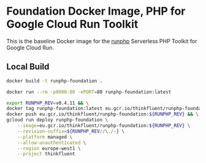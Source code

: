 # Foundation Docker Image, PHP for Google Cloud Run Toolkit

This is the baseline Docker image for the [runphp](https://github.com/thinkfluent/runphp) Serverless PHP Toolkit for Google Cloud Run.

## Local Build

```bash
docker build -t runphp-foundation .
```
```bash
docker run --rm -p8080:80 -ePORT=80 runphp-foundation:latest
```

```bash
export RUNPHP_REV=v0.4.11 && \
docker tag runphp-foundation:latest eu.gcr.io/thinkfluent/runphp-foundation:${RUNPHP_REV} && \
docker push eu.gcr.io/thinkfluent/runphp-foundation:${RUNPHP_REV} && \
gcloud run deploy runphp-foundation \
    --image=eu.gcr.io/thinkfluent/runphp-foundation:${RUNPHP_REV} \
    --revision-suffix=${RUNPHP_REV//\./-} \
    --platform managed \
    --allow-unauthenticated \
    --region europe-west1 \
    --project thinkfluent
```